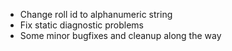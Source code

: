 - Change roll id to alphanumeric string
- Fix static diagnostic problems
- Some minor bugfixes and cleanup along the way
